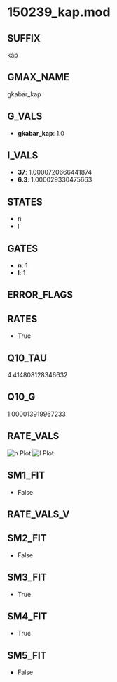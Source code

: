 # 150239_kap.mod

## SUFFIX

kap

## GMAX_NAME

gkabar_kap

## G_VALS

- **gkabar_kap**: 1.0

## I_VALS

- **37**: 1.0000720666441874
- **6.3**: 1.000029330475663

## STATES

- n
- l

## GATES

- **n**: 1
- **l**: 1

## ERROR_FLAGS


## RATES

- True

## Q10_TAU

4.414808128346632

## Q10_G

1.000013919967233

## RATE_VALS

![n Plot](/Users/pbozelos/Dropbox/icg-Chai-Panos/supermodels/output_markdown_files/K/150239_kap.mod/images/n.png)
![l Plot](/Users/pbozelos/Dropbox/icg-Chai-Panos/supermodels/output_markdown_files/K/150239_kap.mod/images/l.png)

## SM1_FIT

- False

## RATE_VALS_V

## SM2_FIT

- False

## SM3_FIT

- True

## SM4_FIT

- True

## SM5_FIT

- False

